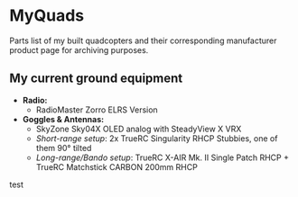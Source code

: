 # MyQuads
Parts list of my built quadcopters and their corresponding manufacturer product page for archiving purposes.

## My current ground equipment
- **Radio:**
  - RadioMaster Zorro ELRS Version
- **Goggles & Antennas:**
    - SkyZone Sky04X OLED analog with SteadyView X VRX
    - *Short-range setup*: 2x TrueRC Singularity RHCP Stubbies, one of them 90° tilted
    - *Long-range/Bando setup*: TrueRC X-AIR Mk. II Single Patch RHCP + TrueRC Matchstick CARBON 200mm RHCP

test